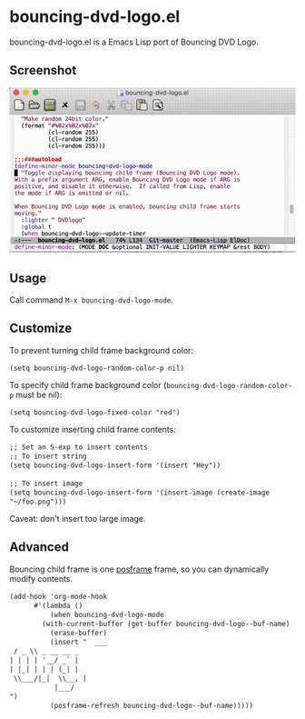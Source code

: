 # bouncing-dvd-logo.el
bouncing-dvd-logo.el is a Emacs Lisp port of Bouncing DVD Logo.

## Screenshot
![bouncing-dvd-logo-mode.gif](bouncing-dvd-logo-mode.gif)

## Usage
Call command `M-x bouncing-dvd-logo-mode`.

## Customize
To prevent turning child frame background color:
```elisp
(setq bouncing-dvd-logo-random-color-p nil)
```

To specify child frame background color (`bouncing-dvd-logo-random-color-p` must be nil):
```elisp
(setq bouncing-dvd-logo-fixed-color "red")
```

To customize inserting child frame contents:
```elisp
;; Set an S-exp to insert contents
;; To insert string
(setq bouncing-dvd-logo-insert-form '(insert "Hey"))

;; To insert image
(setq bouncing-dvd-logo-insert-form '(insert-image (create-image "~/foo.png")))
```

Caveat: don't insert too large image.

## Advanced
Bouncing child frame is one [posframe](https://github.com/tumashu/posframe) frame, so you can dynamically modify contents.
```elisp
(add-hook 'org-mode-hook
	  #'(lambda ()
	      (when bouncing-dvd-logo-mode
		(with-current-buffer (get-buffer bouncing-dvd-logo--buf-name)
		  (erase-buffer)
		  (insert "  ___
 / _ \\ _ __ __ _
| | | | '__/ _` |
| |_| | | | (_| |
 \\___/|_|  \\__, |
           |___/
")
		  (posframe-refresh bouncing-dvd-logo--buf-name)))))
```
